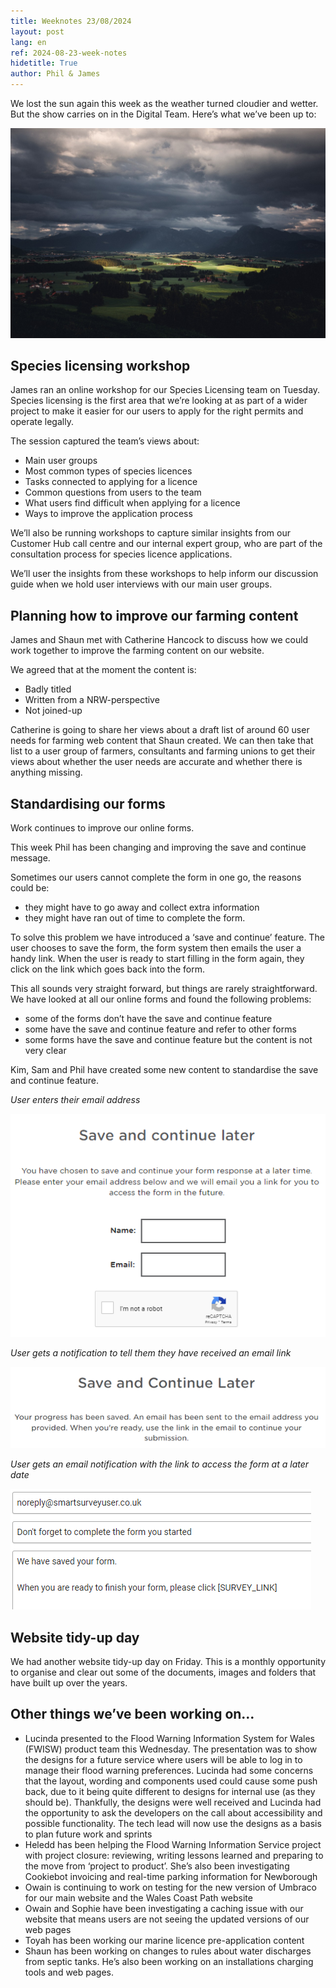 ```yaml
---
title: Weeknotes 23/08/2024
layout: post
lang: en
ref: 2024-08-23-week-notes
hidetitle: True
author: Phil & James
---
```


We lost the sun again this week as the weather turned cloudier and wetter. But the show carries on in the Digital Team. Here’s what we’ve been up to:

![photo showing a cloudy day in wales](https://github.com/nrw-digital/week-notes/blob/6c8b2283dd5f54091769c1dfb3badddacb570093/images/mountains-7352448_1280.jpg?raw=true)

## Species licensing workshop
James ran an online workshop for our Species Licensing team on Tuesday. Species licensing is the first area that we’re looking at as part of a wider project to make it easier for our users to apply for the right permits and operate legally. 

The session captured the team’s views about: 

+ Main user groups 
+ Most common types of species licences 
+ Tasks connected to applying for a licence 
+ Common questions from users to the team
+ What users find difficult when applying for a licence
+ Ways to improve the application process

We’ll also be running workshops to capture similar insights from our Customer Hub call centre and our internal expert group, who are part of the consultation process for species licence applications. 

We’ll user the insights from these workshops to help inform our discussion guide when we hold user interviews with our main user groups. 

## Planning how to improve our farming content

James and Shaun met with Catherine Hancock to discuss how we could work together to improve the farming content on our website. 

We agreed that at the moment the content is: 

+ Badly titled
+ Written from a NRW-perspective 
+ Not joined-up

Catherine is going to share her views about a draft list of around 60 user needs for farming web content that Shaun created. We can then take that list to a user group of farmers, consultants and farming unions to get their views about whether the user needs are accurate and whether there is anything missing.  

## Standardising our forms

Work continues to improve our online forms.

This week Phil has been changing and improving the save and continue message. 

Sometimes our users cannot complete the form in one go, the reasons could be:

+ they might have to go away and collect extra information
+ they might have ran out of time to complete the form.

To solve this problem we have introduced a ‘save and continue’ feature. The user chooses to save the form, the form system then emails the user a handy link. When the user is ready to start filling in the form again, they click on the link which goes back into the form.

This all sounds very straight forward, but things are rarely straightforward. We have looked at all our online forms and found the following problems: 

+ some of the forms don’t have the save and continue feature
+ some have the save and continue feature and refer to other forms
+ some forms have the save and continue feature but the content is not very clear 

Kim, Sam and Phil have created some new content to standardise the save and continue feature.

*User enters their email address*

![screenshot showing the standardised save screen](https://github.com/nrw-digital/week-notes/blob/6c8b2283dd5f54091769c1dfb3badddacb570093/images/img%202%20showing%20save%20screen.png?raw=true)

*User gets a notification to tell them they have received an email link*

![screenshot showing the progress saved screen](https://github.com/nrw-digital/week-notes/blob/6c8b2283dd5f54091769c1dfb3badddacb570093/images/notification%20screenshot.png?raw=true)

*User gets an email notification with the link to access the form at a later date*

![screenshot showing the new notification](https://github.com/nrw-digital/week-notes/blob/6c8b2283dd5f54091769c1dfb3badddacb570093/images/prompt%20screenshot.png?raw=true)

## Website tidy-up day

We had another website tidy-up day on Friday. This is a monthly opportunity to organise and clear out some of the documents, images and folders that have built up over the years. 

## Other things we’ve been working on…

+ Lucinda presented to the Flood Warning Information System for Wales (FWISW) product team this Wednesday. The presentation was to show the designs for a future service where users will be able to log in to manage their flood warning preferences. Lucinda had some concerns that the layout, wording and components used could cause some push back, due to it being quite different to designs for internal use (as they should be). Thankfully, the designs were well received and Lucinda had the opportunity to ask the developers on the call about accessibility and possible functionality. The tech lead will now use the designs as a basis to plan future work and sprints
+ Heledd has been helping the Flood Warning Information Service project with project closure: reviewing, writing lessons learned and preparing to the move from ‘project to product’. She’s also been investigating Cookiebot invoicing and real-time parking information for Newborough
+ Owain is continuing to work on testing for the new version of Umbraco for our main website and the Wales Coast Path website
+ Owain and Sophie have been investigating a caching issue with our website that means users are not seeing the updated versions of our web pages 
+ Toyah has been working our marine licence pre-application content
+ Shaun has been working on changes to rules about water discharges from septic tanks. He’s also been working on an installations charging tools and web pages. 
